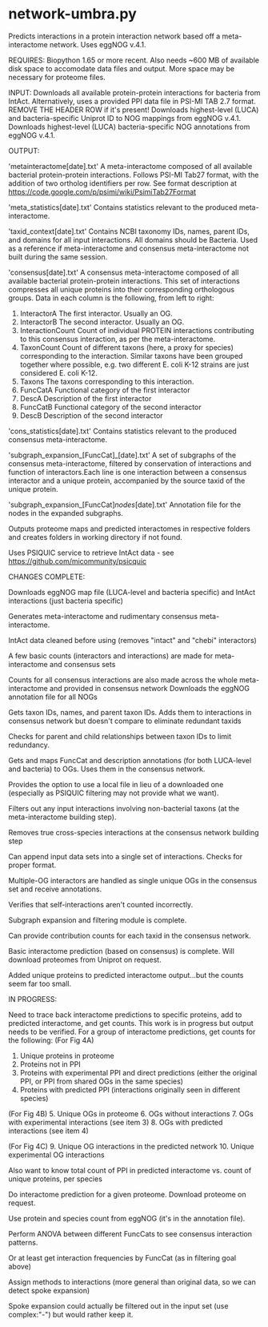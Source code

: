 # network-umbra.py

Predicts interactions in a protein interaction network based off a meta-interactome network.
Uses eggNOG v.4.1.

REQUIRES: Biopython 1.65 or more recent. Also needs ~600 MB of available disk space to accomodate data files and output. More space may be necessary for proteome files.

INPUT: Downloads all available protein-protein interactions for bacteria from IntAct.
  Alternatively, uses a provided PPI data file in PSI-MI TAB 2.7 format.
  REMOVE THE HEADER ROW if it's present!
  Downloads highest-level (LUCA) and bacteria-specific Uniprot ID to NOG mappings from eggNOG v.4.1.
  Downloads highest-level (LUCA) bacteria-specific NOG annotations from eggNOG v.4.1.

OUTPUT: 

'metainteractome[date].txt'
   A meta-interactome composed of all available bacterial protein-protein interactions.
   Follows PSI-MI Tab27 format, with the addition of two ortholog identifiers per row.
   See format description at https://code.google.com/p/psimi/wiki/PsimiTab27Format
   
'meta_statistics[date].txt'
   Contains statistics relevant to the produced meta-interactome.

'taxid_context[date].txt'
   Contains NCBI taxonomy IDs, names, parent IDs, and domains for all input interactions.
   All domains should be Bacteria.
   Used as a reference if meta-interactome and consensus meta-interactome not
   built during the same session.
   
'consensus[date].txt'
   A consensus meta-interactome composed of all available bacterial protein-protein interactions.
   This set of interactions compresses all unique proteins into their corresponding orthologous groups.
   Data in each column is the following, from left to right:
   
1. InteractorA  The first interactor. Usually an OG.
2. InteractorB  The second interactor. Usually an OG.
3. InteractionCount  Count of individual PROTEIN interactions contributing to this consensus interaction, as per the meta-interactome.
4. TaxonCount  Count of different taxons (here, a proxy for species) corresponding to the interaction.
   Similar taxons have been grouped together where possible, e.g. two different E. coli K-12 strains are just considered E. coli K-12.
5. Taxons  The taxons corresponding to this interaction.
6. FuncCatA  Functional category of the first interactor
7. DescA  Description of the first interactor
8. FuncCatB  Functional category of the second interactor
9. DescB  Description of the second interactor

'cons_statistics[date].txt'
   Contains statistics relevant to the produced consensus meta-interactome.
   
'subgraph_expansion_[FuncCat]_[date].txt'
   A set of subgraphs of the consensus meta-interactome, filtered by conservation of interactions and function of interactors.Each line is one interaction between a consensus interactor and a unique protein, accompanied by the source taxid of the unique protein.
   
'subgraph_expansion_[FuncCat]_nodes_[date].txt'
   Annotation file for the nodes in the expanded subgraphs.
   
Outputs proteome maps and predicted interactomes in respective folders and creates folders in working directory if not found.

Uses PSIQUIC service to retrieve IntAct data - see https://github.com/micommunity/psicquic

CHANGES COMPLETE:

Downloads eggNOG map file (LUCA-level and bacteria specific) and IntAct interactions (just bacteria specific)

Generates meta-interactome and rudimentary consensus meta-interactome.

IntAct data cleaned before using (removes "intact" and "chebi" interactors)

A few basic counts (interactors and interactions) are made for meta-interactome and consensus sets

Counts for all consensus interactions are also made across the whole meta-interactome and provided in consensus network
Downloads the eggNOG annotation file for all NOGs

Gets taxon IDs, names, and parent taxon IDs. Adds them to interactions in consensus network but doesn't compare to eliminate redundant taxids

 Checks for parent and child relationships between taxon IDs to limit redundancy.
 
Gets and maps FuncCat and description annotations (for both LUCA-level and bacteria) to OGs. Uses them in the consensus network. 

Provides the option to use a local file in lieu of a downloaded one (especially as PSIQUIC filtering may not provide what we want).

Filters out any input interactions involving non-bacterial taxons (at the meta-interactome building step).

Removes true cross-species interactions at the consensus network building step

Can append input data sets into a single set of interactions. Checks for proper format.

Multiple-OG interactors are handled as single unique OGs in the consensus set and receive annotations.

Verifies that self-interactions aren't counted incorrectly.

Subgraph expansion and filtering module is complete.

Can provide contribution counts for each taxid in the consensus network.

Basic interactome prediction (based on consensus) is complete. Will download proteomes from Uniprot on request.

Added unique proteins to predicted interactome output...but the counts seem far too small. 

IN PROGRESS:

Need to trace back interactome predictions to specific proteins, add to predicted interactome, and get counts.
This work is in progress but output needs to be verified.
For a group of interactome predictions, get counts for the following:
 (For Fig 4A)
 1. Unique proteins in proteome
 2. Proteins not in PPI
 3. Proteins with experimental PPI and direct predictions (either the original PPI, or PPI from shared OGs in the same species)
 4. Proteins with predicted PPI (interactions originally seen in different species)
 
 (For Fig 4B)
 5. Unique OGs in proteome
 6. OGs without interactions
 7. OGs with experimental interactions (see item 3)
 8. OGs with predicted interactions (see item 4)
 
 (For Fig 4C)
 9. Unique OG interactions in the predicted network
 10. Unique experimental OG interactions 

 Also want to know total count of PPI in predicted interactome vs. count of unique proteins, per species

Do interactome prediction for a given proteome. Download proteome on request.

Use protein and species count from eggNOG (it's in the annotation file).

Perform ANOVA between different FuncCats to see consensus interaction patterns.

 Or at least get interaction frequencies by FuncCat (as in filtering goal above)
 
Assign methods to interactions (more general than original data, so we can detect spoke expansion)

 Spoke expansion could actually be filtered out in the input set (use complex:"-") but would rather keep it.


